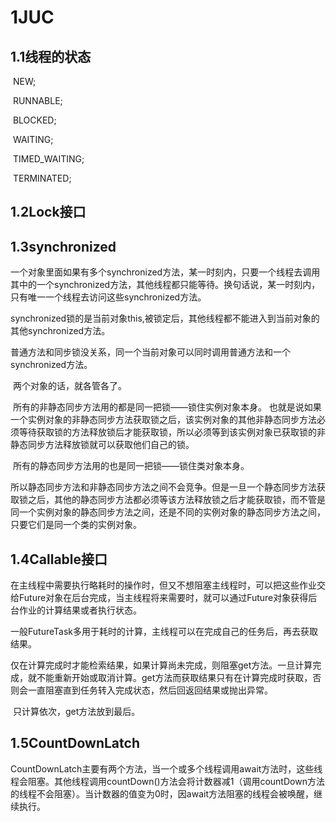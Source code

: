 # 1JUC

## 1.1线程的状态

​				NEW;

​				RUNNABLE;

​				BLOCKED;

​				WAITING;

​				TIMED_WAITING;

​				TERMINATED;

## 1.2Lock接口

## 1.3synchronized

​				一个对象里面如果有多个synchronized方法，某一时刻内，只要一个线程去调用其中的一个synchronized方法，其他线程都只能等待。换句话说，某一时刻内，只有唯一一个线程去访问这些synchronized方法。

​				synchronized锁的是当前对象this,被锁定后，其他线程都不能进入到当前对象的其他synchronized方法。

​				普通方法和同步锁没关系，同一个当前对象可以同时调用普通方法和一个synchronized方法。

​				两个对象的话，就各管各了。



​				所有的非静态同步方法用的都是同一把锁——锁住实例对象本身。	也就是说如果一个实例对象的非静态同步方法获取锁之后，该实例对象的其他非静态同步方法必须等待获取锁的方法释放锁后才能获取锁，所以必须等到该实例对象已获取锁的非静态同步方法释放锁就可以获取他们自己的锁。

​				所有的静态同步方法用的也是同一把锁——锁住类对象本身。	

​				所以静态同步方法和非静态同步方法之间不会竞争。但是一旦一个静态同步方法获取锁之后，其他的静态同步方法都必须等该方法释放锁之后才能获取锁，而不管是同一个实例对象的静态同步方法之间，还是不同的实例对象的静态同步方法之间，只要它们是同一个类的实例对象。



## 1.4Callable接口

​				在主线程中需要执行略耗时的操作时，但又不想阻塞主线程时，可以把这些作业交给Future对象在后台完成，当主线程将来需要时，就可以通过Future对象获得后台作业的计算结果或者执行状态。

​				一般FutureTask多用于耗时的计算，主线程可以在完成自己的任务后，再去获取结果。

​				仅在计算完成时才能检索结果，如果计算尚未完成，则阻塞get方法。一旦计算完成，就不能重新开始或取消计算。get方法而获取结果只有在计算完成时获取，否则会一直阻塞直到任务转入完成状态，然后回返回结果或抛出异常。

​				只计算依次，get方法放到最后。

## 1.5CountDownLatch

​				CountDownLatch主要有两个方法，当一个或多个线程调用await方法时，这些线程会阻塞。其他线程调用countDown()方法会将计数器减1（调用countDown方法的线程不会阻塞）。当计数器的值变为0时，因await方法阻塞的线程会被唤醒，继续执行。
